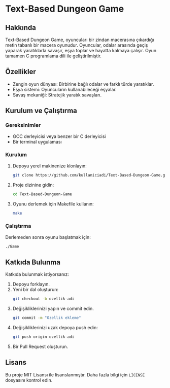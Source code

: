 
# Text-Based Dungeon Game

## Hakkında
Text-Based Dungeon Game, oyuncuları bir zindan macerasına çıkardığı metin tabanlı bir macera oyunudur. Oyuncular, odalar arasında geçiş yaparak yaratıklarla savaşır, eşya toplar ve hayatta kalmaya çalışır. Oyun tamamen C programlama dili ile geliştirilmiştir.

## Özellikler
- Zengin oyun dünyası: Birbirine bağlı odalar ve farklı türde yaratıklar.
- Eşya sistemi: Oyuncuların kullanabileceği eşyalar.
- Savaş mekaniği: Stratejik yaratık savaşları.

## Kurulum ve Çalıştırma

### Gereksinimler
- GCC derleyicisi veya benzer bir C derleyicisi
- Bir terminal uygulaması

### Kurulum
1. Depoyu yerel makinenize klonlayın:
   ```bash
   git clone https://github.com/kullaniciadi/Text-Based-Dungeon-Game.git
   ```
2. Proje dizinine gidin:
   ```bash
   cd Text-Based-Dungeon-Game
   ```
3. Oyunu derlemek için Makefile kullanın:
   ```bash
   make
   ```

### Çalıştırma
Derlemeden sonra oyunu başlatmak için:
```bash
./Game
```

## Katkıda Bulunma
Katkıda bulunmak istiyorsanız:
1. Depoyu forklayın.
2. Yeni bir dal oluşturun:
   ```bash
   git checkout -b ozellik-adi
   ```
3. Değişikliklerinizi yapın ve commit edin.
   ```bash
   git commit -m "Ozellik ekleme"
   ```
4. Değişikliklerinizi uzak depoya push edin:
   ```bash
   git push origin ozellik-adi
   ```
5. Bir Pull Request oluşturun.

## Lisans
Bu proje MIT Lisansı ile lisanslanmıştır. Daha fazla bilgi için `LICENSE` dosyasını kontrol edin.


